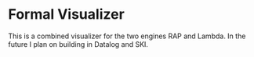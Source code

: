 # Formal Visualizer
This is a combined visualizer for the two engines RAP and Lambda. In the future I plan on building in Datalog and SKI.